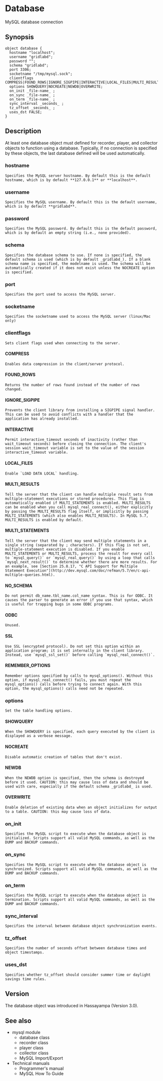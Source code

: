 # Database

MySQL database connection

## Synopsis
    
    
    object database {
      hostname "localhost";
      username "gridlabd";
      password "";
      schema "gridlabd";
      port 3306;
      socketname "/tmp/mysql.sock";
      clientflags COMPRESS|FOUND_ROWS|IGNORE_SIGPIPE|INTERACTIVE|LOCAL_FILES|MULTI_RESULTS|MULTI_STATEMENTS|NO_SCHEMA|ODBC|SSL|REMEMBER_OPTIONS;
      options SHOWQUERY|NOCREATE|NEWDB|OVERWRITE;
      on_init _file-name_ ;
      on_sync _file-name_ ;
      on_term _file-name_ ;
      sync_interval _seconds_ ;
      tz_offset _seconds_ ; 
      uses_dst FALSE; 
    }
    

## Description

At least one database object must defined for recorder, player, and collector objects to function using a database. Typically, if no connection is specified by these objects, the last database defined will be used automatically. 

### hostname

    Specifies the MySQL server hostname. By default this is the default hostname, which is by default **127.0.0.1** or **localhost**.

### username

    Specifies the MySQL username. By default this is the default username, which is by default **gridlabd**.

### password

    Specifies the MySQL password. By default this is the default password, which is by default an empty string (i.e., none provided).

### schema

    Specifies the database schema to use. If none is specified, the default schema is used (which is by default _gridlabd_). If a blank schema name is specified, the modelname is used. The schema will be automatically created if it does not exist unless the NOCREATE option is specified.

### port

    Specifies the port used to access the MySQL server.

### socketname

    Specifies the socketname used to access the MySQL server (linux/Mac only)

### clientflags

    Sets client flags used when connecting to the server.

#### COMPRESS

    Enables data compression in the client/server protocol.

#### FOUND_ROWS

    Returns the number of rows found instead of the number of rows changed.

#### IGNORE_SIGPIPE

    Prevents the client library from installing a SIGPIPE signal handler. This can be used to avoid conflicts with a handler that the application has already installed.

#### INTERACTIVE

    Permit interactive_timeout seconds of inactivity (rather than wait_timeout seconds) before closing the connection. The client's session wait_timeout variable is set to the value of the session interactive_timeout variable.

#### LOCAL_FILES

    Enable `LOAD DATA LOCAL` handling.

#### MULTI_RESULTS

    Tell the server that the client can handle multiple result sets from multiple-statement executions or stored procedures. This flag is automatically enabled if MULTI_STATEMENTS is enabled. MULTI_RESULTS can be enabled when you call mysql_real_connect(), either explicitly by passing the MULTI_RESULTS flag itself, or implicitly by passing MULTI_STATEMENTS (which also enables MULTI_RESULTS). In MySQL 5.7, MULTI_RESULTS is enabled by default.

#### MULTI_STATEMENTS

    Tell the server that the client may send multiple statements in a single string (separated by ; characters). If this flag is not set, multiple-statement execution is disabled. If you enable MULTI_STATEMENTS or MULTI_RESULTS, process the result for every call to `mysql_query()` or `mysql_real_query()` by using a loop that calls `mysql_next_result()` to determine whether there are more results. For an example, see [Section 25.8.17, "C API Support for Multiple Statement Execution"](http://dev.mysql.com/doc/refman/5.7/en/c-api-multiple-queries.html).

#### NO_SCHEMA

    Do not permit db_name.tbl_name.col_name syntax. This is for ODBC. It causes the parser to generate an error if you use that syntax, which is useful for trapping bugs in some ODBC programs.

#### ODBC

    Unused.

#### SSL

    Use SSL (encrypted protocol). Do not set this option within an application program; it is set internally in the client library. Instead, use `mysql_ssl_set()` before calling `mysql_real_connect()`.

#### REMEMBER_OPTIONS

    Remember options specified by calls to mysql_options(). Without this option, if mysql_real_connect() fails, you must repeat the mysql_options() calls before trying to connect again. With this option, the mysql_options() calls need not be repeated.

### options

    Set the table handling options.

#### SHOWQUERY

    When the SHOWQUERY is specified, each query executed by the client is displayed as a verbose message.

#### NOCREATE

    Disable automatic creation of tables that don't exist.

#### NEWDB

    When the NEWDB option is specified, then the schema is destroyed before it used. CAUTION: this may cause loss of data and should be used with care, especially if the default schema _gridlabd_ is used.

#### OVERWRITE

    Enable deletion of existing data when an object initializes for output to a table. CAUTION: this may cause loss of data.

### on_init

    Specifies the MySQL script to execute when the database object is initialized. Scripts support all valid MySQL commands, as well as the DUMP and BACKUP commands.

### on_sync

    Specifies the MySQL script to execute when the database object is synchronized. Scripts support all valid MySQL commands, as well as the DUMP and BACKUP commands.

### on_term

    Specifies the MySQL script to execute when the database object is termination. Scripts support all valid MySQL commands, as well as the DUMP and BACKUP commands.

### sync_interval

    Specifies the interval between database object synchronization events.

### tz_offset

    Specifies the number of seconds offset between database times and object timestamps.

### uses_dst

    Specifies whether tz_offset should consider summer time or daylight savings time rules.

## Version

The database object was introduced in Hassayampa (Version 3.0). 

## See also

  * mysql module 
    * database class
    * recorder class
    * player class
    * collector class
    * MySQL Import/Export
  * Technical manuals 
    * Programmer's manual
    * MySQL How To Guide

